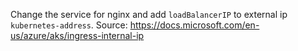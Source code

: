 Change the service for nginx and add `loadBalancerIP` to external ip `kubernetes-address`.
Source: https://docs.microsoft.com/en-us/azure/aks/ingress-internal-ip
